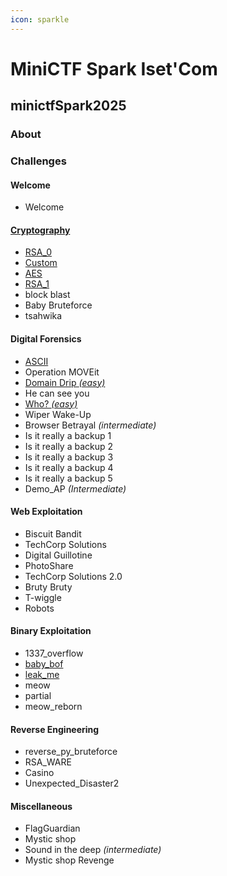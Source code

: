 ```yaml
---
icon: sparkle
---
```


# MiniCTF Spark Iset'Com

## minictfSpark2025

### About



### Challenges

#### Welcome

* Welcome

#### [Cryptography](cryptography/)

* [RSA\_0](cryptography/rsa-0.md)
* [Custom](cryptography/custom.md)
* [AES](cryptography/aes.md)
* [RSA\_1](cryptography/rsa-1.md)
* block blast
* Baby Bruteforce
* tsahwika

#### Digital Forensics

* [ASCII](digital-forensics/ascii.md)
* Operation MOVEit
* [Domain Drip _(easy)_](digital-forensics/domain-drip.md)
* He can see you
* [Who? _(easy)_](digital-forensics/who.md)
* Wiper Wake-Up
* Browser Betrayal _(intermediate)_
* Is it really a backup 1
* Is it really a backup 2
* Is it really a backup 3
* Is it really a backup 4
* Is it really a backup 5
* Demo\_AP _(Intermediate)_

#### Web Exploitation

* Biscuit Bandit
* TechCorp Solutions
* Digital Guillotine
* PhotoShare
* TechCorp Solutions 2.0
* Bruty Bruty
* T-wiggle
* Robots

#### Binary Exploitation

* 1337\_overflow
* [baby\_bof](binary-exploitation/baby-bof.md)
* [leak\_me](binary-exploitation/leak-me.md)
* meow
* partial
* meow\_reborn

#### Reverse Engineering

* reverse\_py\_bruteforce
* RSA\_WARE
* Casino
* Unexpected\_Disaster2

#### Miscellaneous

* FlagGuardian
* Mystic shop
* Sound in the deep _(intermediate)_
* Mystic shop Revenge
